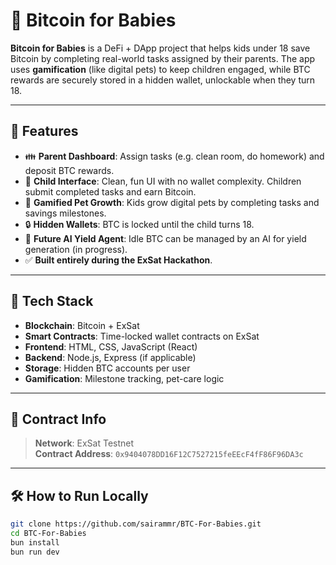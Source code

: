 # 🍼 Bitcoin for Babies

**Bitcoin for Babies** is a DeFi + DApp project that helps kids under 18 save Bitcoin by completing real-world tasks assigned by their parents. The app uses **gamification** (like digital pets) to keep children engaged, while BTC rewards are securely stored in a hidden wallet, unlockable when they turn 18.

---

## 🌟 Features

- 👪 **Parent Dashboard**: Assign tasks (e.g. clean room, do homework) and deposit BTC rewards.
- 👶 **Child Interface**: Clean, fun UI with no wallet complexity. Children submit completed tasks and earn Bitcoin.
- 🐾 **Gamified Pet Growth**: Kids grow digital pets by completing tasks and savings milestones.
- 🔒 **Hidden Wallets**: BTC is locked until the child turns 18.
- 🤖 **Future AI Yield Agent**: Idle BTC can be managed by an AI for yield generation (in progress).
- ✅ **Built entirely during the ExSat Hackathon**.

---

## 🚀 Tech Stack

- **Blockchain**: Bitcoin + ExSat
- **Smart Contracts**: Time-locked wallet contracts on ExSat
- **Frontend**: HTML, CSS, JavaScript (React)
- **Backend**: Node.js, Express (if applicable)
- **Storage**: Hidden BTC accounts per user
- **Gamification**: Milestone tracking, pet-care logic

---

## 🔗 Contract Info

> **Network**: ExSat Testnet  
> **Contract Address**: `0x9404078DD16F12C7527215feEEcF4fF86F96DA3c`

---



## 🛠 How to Run Locally

```bash
git clone https://github.com/sairammr/BTC-For-Babies.git
cd BTC-For-Babies
bun install
bun run dev
